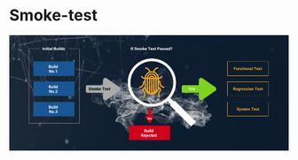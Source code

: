 # Smoke-test
![PROJECT_PHOTO](https://github.com/stainer-go/Smoke-test/blob/master/smoke_testing.jpg)
